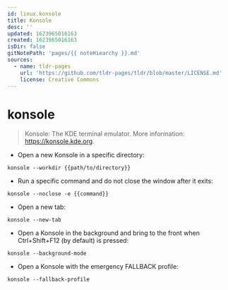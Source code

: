 ```yaml
---
id: linux.konsole
title: Konsole
desc: ''
updated: 1623965016163
created: 1623965016163
isDir: false
gitNotePath: 'pages/{{ noteHiearchy }}.md'
sources:
  - name: tldr-pages
    url: 'https://github.com/tldr-pages/tldr/blob/master/LICENSE.md'
    license: Creative Commons
---
```

# konsole

> Konsole: The KDE terminal emulator.
> More information: <https://konsole.kde.org>.

- Open a new Konsole in a specific directory:

`konsole --workdir {{path/to/directory}}`

- Run a specific command and do not close the window after it exits:

`konsole --noclose -e {{command}}`

- Open a new tab:

`konsole --new-tab`

- Open a Konsole in the background and bring to the front when Ctrl+Shift+F12 (by default) is pressed:

`konsole --background-mode`

- Open a Konsole with the emergency FALLBACK profile:

`konsole --fallback-profile`

